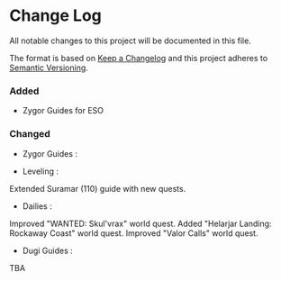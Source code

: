 # Change Log
All notable changes to this project will be documented in this file.

The format is based on [Keep a Changelog](http://keepachangelog.com/) 
and this project adheres to [Semantic Versioning](http://semver.org/).

### Added 

- Zygor Guides for ESO 

### Changed

- Zygor Guides : 

- Leveling : 

Extended Suramar (110) guide with new quests.

- Dailies : 

Improved "WANTED: Skul'vrax" world quest.
Added "Helarjar Landing: Rockaway Coast" world quest.
Improved "Valor Calls" world quest.

- Dugi Guides : 

TBA
